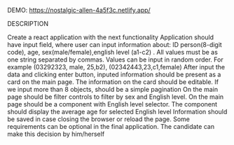 DEMO: https://nostalgic-allen-4a5f3c.netlify.app/

DESCRIPTION

Create a react application with the next functionality
Application should have input field, where user can input information about: ID person(8-digit code), age, sex(male/female),english level (a1-c2) .
All values must be as one string separated by commas.
Values can be input in random order. For example (03292323, male, 25,b2), (02342443,23,c1,female)
After input the data and clicking enter button, inputed information should be present as a card on the main page.
The information on the card should be editable.
If we input more than 8 objects, should be a simple pagination
On the main page should be filter controls to filter by sex and English level.
On the main page should be a component with English level selector. The component should display the average age for selected English level
Information should be saved in case closing the browser or reload the page.
Some requirements can be optional in the final application. The candidate can make this decision by him/herself
